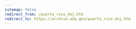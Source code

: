 ```yaml
---
sitemap: false 
redirect_from: /puerto_rico_doj.htm 
redirect_to: https://archive.ada.gov/puerto_rico_doj.htm 
---
```

